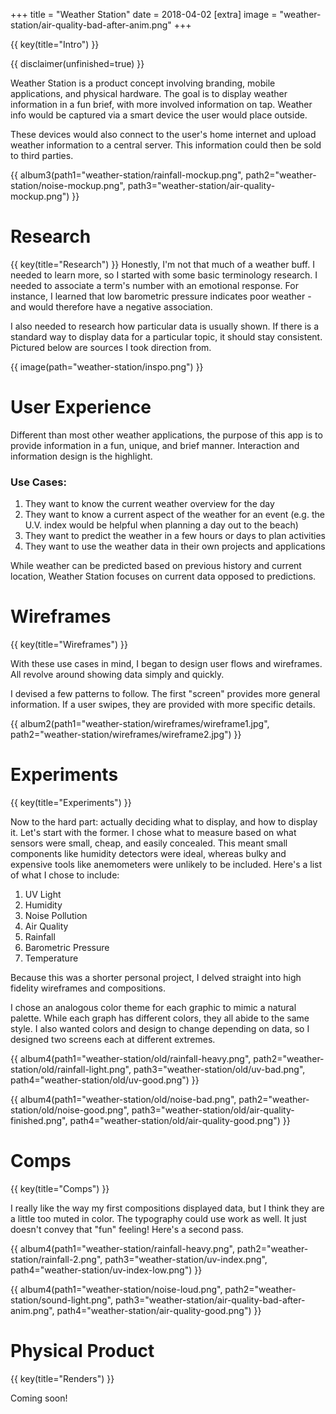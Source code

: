 +++
title = "Weather Station"
date = 2018-04-02
[extra]
image = "weather-station/air-quality-bad-after-anim.png"
+++

{{ key(title="Intro") }}

{{ disclaimer(unfinished=true) }}

Weather Station is a product concept involving branding, mobile applications, and physical hardware.  The goal is to display weather information in a fun brief, with more involved information on tap.  Weather info would be captured via a smart device the user would place outside.

These devices would also connect to the user's home internet and upload weather information to a central server.  This information could then be sold to third parties.

{{ album3(path1="weather-station/rainfall-mockup.png", path2="weather-station/noise-mockup.png", path3="weather-station/air-quality-mockup.png") }}

# Research
{{ key(title="Research") }}
Honestly, I'm not that much of a weather buff.  I needed to learn more, so I started with some basic terminology research.  I needed to associate a term's number with an emotional response.  For instance, I learned that low barometric pressure indicates poor weather - and would therefore have a negative association.  

I also needed to research how particular data is usually shown.  If there is a standard way to display data for a particular topic, it should stay consistent.  Pictured below are sources I took direction from.

{{ image(path="weather-station/inspo.png") }}

# User Experience
Different than most other weather applications, the purpose of this app is to provide information in a fun, unique, and brief manner.  Interaction and information design is the highlight.

### Use Cases:
1. They want to know the current weather overview for the day
2. They want to know a current aspect of the weather for an event (e.g. the U.V. index would be helpful when planning a day out to the beach)
3. They want to predict the weather in a few hours or days to plan activities
4. They want to use the weather data in their own projects and applications

While weather can be predicted based on previous history and current location, Weather Station focuses on current data opposed to predictions. 


# Wireframes
{{ key(title="Wireframes") }}

With these use cases in mind, I began to design user flows and wireframes.  All revolve around showing data simply and quickly.  

I devised a few patterns to follow.  The first "screen" provides more general information.  If a user swipes, they are provided with more specific details.

{{ album2(path1="weather-station/wireframes/wireframe1.jpg", path2="weather-station/wireframes/wireframe2.jpg") }}

# Experiments
{{ key(title="Experiments") }}

Now to the hard part: actually deciding what to display, and how to display it.  Let's start with the former.  I chose what to measure based on what sensors were small, cheap, and easily concealed.  This meant small components like humidity detectors were ideal, whereas bulky and expensive tools like anemometers were unlikely to be included.  Here's a list of what I chose to include:

1. UV Light
2. Humidity
3. Noise Pollution
4. Air Quality
5. Rainfall
6. Barometric Pressure
7. Temperature

Because this was a shorter personal project, I delved straight into high fidelity wireframes and compositions. 

I chose an analogous color theme for each graphic to mimic a natural palette.  While each graph has different colors, they all abide to the same style.  I also wanted colors and design to change depending on data, so I designed two screens each at different extremes.

{{ album4(path1="weather-station/old/rainfall-heavy.png", path2="weather-station/old/rainfall-light.png", path3="weather-station/old/uv-bad.png", path4="weather-station/old/uv-good.png") }}

{{ album4(path1="weather-station/old/noise-bad.png", path2="weather-station/old/noise-good.png", path3="weather-station/old/air-quality-finished.png", path4="weather-station/old/air-quality-good.png") }}

# Comps
{{ key(title="Comps") }}

I really like the way my first compositions displayed data, but I think they are a little too muted in color.  The typography could use work as well.  It just doesn't convey that "fun" feeling!  Here's a second pass.

{{ album4(path1="weather-station/rainfall-heavy.png", path2="weather-station/rainfall-2.png", path3="weather-station/uv-index.png", path4="weather-station/uv-index-low.png") }}

{{ album4(path1="weather-station/noise-loud.png", path2="weather-station/sound-light.png", path3="weather-station/air-quality-bad-after-anim.png", path4="weather-station/air-quality-good.png") }}

# Physical Product
{{ key(title="Renders") }}

Coming soon!
